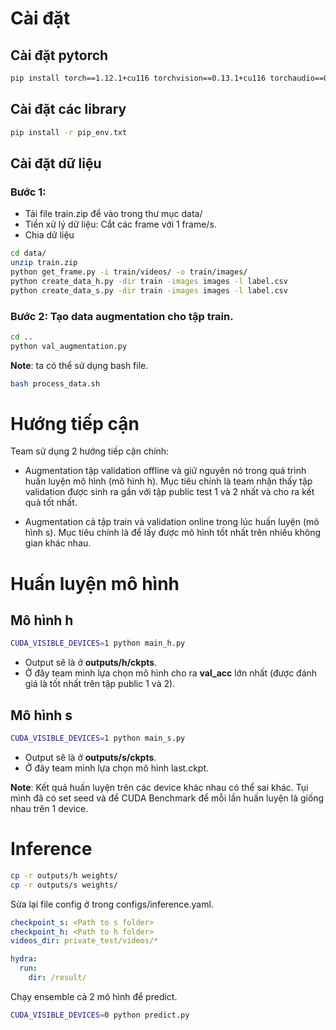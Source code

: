 # Cài đặt

## Cài đặt pytorch
```bash
pip install torch==1.12.1+cu116 torchvision==0.13.1+cu116 torchaudio==0.12.1 --extra-index-url https://download.pytorch.org/whl/cu116
```

## Cài đặt các library

```bash
pip install -r pip_env.txt
```

## Cài đặt dữ liệu

### Bước 1:
- Tải file train.zip để vào trong thư mục data/
- Tiền xử lý dữ liệu: Cắt các frame với 1 frame/s.
- Chia dữ liệu

```bash
cd data/
unzip train.zip
python get_frame.py -i train/videos/ -o train/images/
python create_data_h.py -dir train -images images -l label.csv
python create_data_s.py -dir train -images images -l label.csv
```

### Bước 2: Tạo data augmentation cho tập train.

```bash
cd ..
python val_augmentation.py
```

**Note**: ta có thể sử dụng bash file. 
```bash
bash process_data.sh
```

# Hướng tiếp cận

Team sử dụng 2 hướng tiếp cận chính:

- Augmentation tập validation offline và giữ nguyên nó trong quá trình huấn luyện mô hình (mô hình h). Mục tiêu chính là team nhận thấy tập validation được sinh ra gần với tập public test 1 và 2 nhất và cho ra kết quả tốt nhất.

- Augmentation cả tập train và validation online trong lúc huấn luyện (mô hình s). Mục tiêu chính là để lấy được mô hình tốt nhất trên nhiều không gian khác nhau.

# Huấn luyện mô hình

## Mô hình h

```bash
CUDA_VISIBLE_DEVICES=1 python main_h.py
```

- Output sẽ là ở **outputs/h/ckpts**.
- Ở đây team mình lựa chọn mô hình cho ra **val_acc** lớn nhất (được đánh giá là tốt nhất trên tập public 1 và 2).

## Mô hình s

```bash
CUDA_VISIBLE_DEVICES=1 python main_s.py
```

- Output sẽ là ở **outputs/s/ckpts**.
- Ở đây team mình lựa chọn mô hình last.ckpt.

**Note**: Kết quả huấn luyện trên các device khác nhau có thể sai khác. Tụi mình đã có set seed và để CUDA Benchmark để mỗi lần huấn luyện là giống nhau trên 1 device.

# Inference

```bash
cp -r outputs/h weights/
cp -r outputs/s weights/
```

Sửa lại file config ở trong configs/inference.yaml.

```yaml
checkpoint_s: <Path to s folder>
checkpoint_h: <Path to h folder>
videos_dir: private_test/videos/*

hydra:
  run:
    dir: /result/
```

Chạy ensemble  cả 2 mô hình để predict.

```bash
CUDA_VISIBLE_DEVICES=0 python predict.py
```